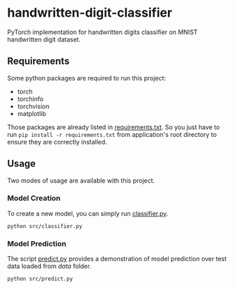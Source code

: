 # handwritten-digit-classifier
PyTorch implementation for handwritten digits classifier on MNIST handwritten digit dataset.

## Requirements
Some python packages are required to run this project:
- torch
- torchinfo
- torchvision
- matplotlib

Those packages are already listed in [requirements.txt](https://github.com/Rochdy-max/handwritten-digit-classifier/blob/main/requirements.txt).
So you just have to run `pip install -r requirements.txt` from application's root directory to ensure they are correctly installed.

## Usage
Two modes of usage are available with this project.

### Model Creation
To create a new model, you can simply run [classifier.py](https://github.com/Rochdy-max/handwritten-digit-classifier/blob/main/src/classifier.py).

`python src/classifier.py`

### Model Prediction
The script [predict.py](https://github.com/Rochdy-max/handwritten-digit-classifier/blob/main/src/predict.py) provides a demonstration of model prediction over test data loaded from *data* folder.

`python src/predict.py`
